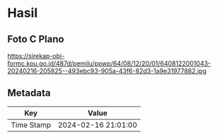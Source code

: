 # Hasil

## Foto C Plano

https://sirekap-obj-formc.kpu.go.id/487d/pemilu/ppwp/64/08/12/20/01/6408122001043-20240216-205825--493ebc93-905a-43f6-82d3-1a9e31977882.jpg


## Metadata

| Key        | Value               |
| ---------- | ------------------- |
| Time Stamp | 2024-02-16 21:01:00 |



